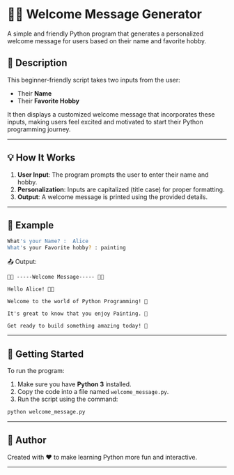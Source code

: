 
# 🙏🏼 Welcome Message Generator

A simple and friendly Python program that generates a personalized welcome message for users based on their name and favorite hobby.

## 📝 Description

This beginner-friendly script takes two inputs from the user:

- Their **Name**
- Their **Favorite Hobby**

It then displays a customized welcome message that incorporates these inputs, making users feel excited and motivated to start their Python programming journey.

---

## 💡 How It Works

1. **User Input**: The program prompts the user to enter their name and hobby.
2. **Personalization**: Inputs are capitalized (title case) for proper formatting.
3. **Output**: A welcome message is printed using the provided details.

---

## 🧪 Example

```bash
What's your Name? :  Alice
What's your Favorite hobby? : painting
```

📤 Output:
```
🙏🏼 -----Welcome Message----- 🙏🏼 

Hello Alice! 👋🏻 

Welcome to the world of Python Programming! 🐍 

It's great to know that you enjoy Painting. 🎉 

Get ready to build something amazing today! 🚀 
```

---

## 🚀 Getting Started

To run the program:

1. Make sure you have **Python 3** installed.
2. Copy the code into a file named `welcome_message.py`.
3. Run the script using the command:

```bash
python welcome_message.py
```

---

## 📧 Author

Created with ❤️ to make learning Python more fun and interactive.

---
